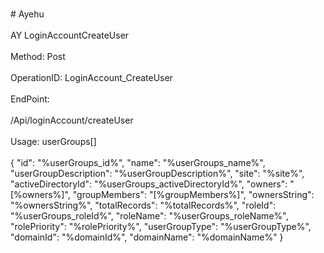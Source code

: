 <br>#     Ayehu</br>
<br>AY LoginAccountCreateUser</br>
<br>Method: Post</br>
<br>OperationID: LoginAccount_CreateUser</br>
<br>EndPoint:</br>
<br>/Api/loginAccount/createUser</br>
<br>Usage: userGroups[]</br>
<br>{
  "id": "%userGroups_id%",
  "name": "%userGroups_name%",
  "userGroupDescription": "%userGroupDescription%",
  "site": "%site%",
  "activeDirectoryId": "%userGroups_activeDirectoryId%",
  "owners": "[%owners%]",
  "groupMembers": "[%groupMembers%]",
  "ownersString": "%ownersString%",
  "totalRecords": "%totalRecords%",
  "roleId": "%userGroups_roleId%",
  "roleName": "%userGroups_roleName%",
  "rolePriority": "%rolePriority%",
  "userGroupType": "%userGroupType%",
  "domainId": "%domainId%",
  "domainName": "%domainName%"
}</br>
